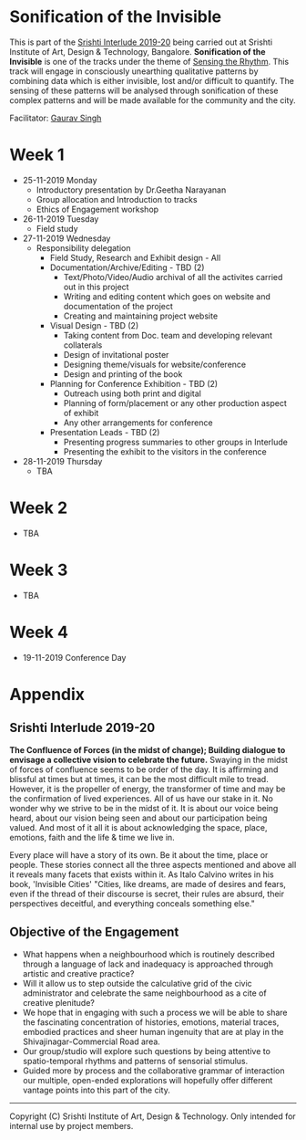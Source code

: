 # Sonification of the Invisible

This is part of the [Srishti Interlude 2019-20](#srishti-interlude-2019-20) being carried out at Srishti Institute of Art, Design & Technology, Bangalore. **Sonification of the Invisible** is one of the tracks under the theme of [Sensing the Rhythm](#objective-of-the-engagement). This track will engage in consciously unearthing qualitative patterns by combining data which is either invisible, lost and/or difficult to quantify. The sensing of these patterns will be analysed through sonification of these complex patterns and will be made available for the community and the city.

Facilitator: [Gaurav Singh](https://github.com/0xf17)

# Week 1
- 25-11-2019 Monday
  - Introductory presentation by Dr.Geetha Narayanan
  - Group allocation and Introduction to tracks
  - Ethics of Engagement workshop
- 26-11-2019 Tuesday
  - Field study
- 27-11-2019 Wednesday
  - Responsibility delegation
    - Field Study, Research and Exhibit design - All
    - Documentation/Archive/Editing - TBD (2)
      - Text/Photo/Video/Audio archival of all the activites carried out in this project
      - Writing and editing content which goes on website and documentation of the project
      - Creating and maintaining project website
    - Visual Design - TBD (2)
      - Taking content from Doc. team and developing relevant collaterals
      - Design of invitational poster
      - Designing theme/visuals for website/conference
      - Design and printing of the book
    - Planning for Conference Exhibition - TBD (2)
      - Outreach using both print and digital
      - Planning of form/placement or any other production aspect of exhibit
      - Any other arrangements for conference
    - Presentation Leads - TBD (2)
      - Presenting progress summaries to other groups in Interlude
      - Presenting the exhibit to the visitors in the conference
- 28-11-2019 Thursday
  - TBA
  
# Week 2
- TBA

# Week 3
- TBA

# Week 4
- 19-11-2019 Conference Day

# Appendix

## Srishti Interlude 2019-20
**The Confluence of Forces (in the midst of change); Building dialogue to envisage a collective vision to celebrate the future.** Swaying in the midst of forces of confluence seems to be order of the day. It is affirming and blissful at times but at times, it can be the most difficult mile to tread. However, it is the propeller of energy, the transformer of time and may be the confirmation of lived experiences. All of us have our stake in it. No wonder why we strive to be in the midst of it. It is about our voice being heard, about our vision being seen and about our participation being valued. And most of it all it is about acknowledging the space, place, emotions, faith and the life & time we live in.

Every place will have a story of its own. Be it about the time, place or people. These stories connect all the three aspects mentioned and above all it reveals many facets that exists within it. As Italo Calvino writes in his book, 'Invisible Cities' "Cities, like dreams, are made of desires and fears, even if the thread of their discourse is secret, their rules are absurd, their perspectives deceitful, and everything conceals something else."

## Objective of the Engagement
- What happens when a neighbourhood which is routinely described through a language of lack and inadequacy is approached through artistic and creative practice? 
- Will it allow us to step outside the calculative grid of the civic administrator and celebrate the same neighbourhood as a cite of creative plenitude? 
- We hope that in engaging with such a process we will be able to share the fascinating concentration of histories, emotions, material traces, embodied practices and sheer human ingenuity that are at play in the Shivajinagar-Commercial Road area.
- Our group/studio will explore such questions by being attentive to spatio-temporal rhythms and patterns of sensorial stimulus. 
- Guided more by process and the collaborative grammar of interaction our multiple, open-ended explorations will hopefully offer different vantage points into this part of the city. 

<hr/>

Copyright (C) Srishti Institute of Art, Design & Technology. Only intended for internal use by project members.
